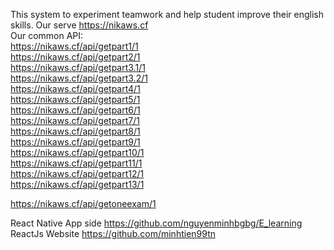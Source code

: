 This system to experiment teamwork and help student improve their english skills.
Our serve https://nikaws.cf  
Our common API:  
https://nikaws.cf/api/getpart1/1  
https://nikaws.cf/api/getpart2/1  
https://nikaws.cf/api/getpart3.1/1  
https://nikaws.cf/api/getpart3.2/1  
https://nikaws.cf/api/getpart4/1  
https://nikaws.cf/api/getpart5/1  
https://nikaws.cf/api/getpart6/1  
https://nikaws.cf/api/getpart7/1  
https://nikaws.cf/api/getpart8/1  
https://nikaws.cf/api/getpart9/1  
https://nikaws.cf/api/getpart10/1  
https://nikaws.cf/api/getpart11/1  
https://nikaws.cf/api/getpart12/1  
https://nikaws.cf/api/getpart13/1  

https://nikaws.cf/api/getoneexam/1  

React Native App side https://github.com/nguyenminhbgbg/E_learning  
ReactJs Website https://github.com/minhtien99tn  
